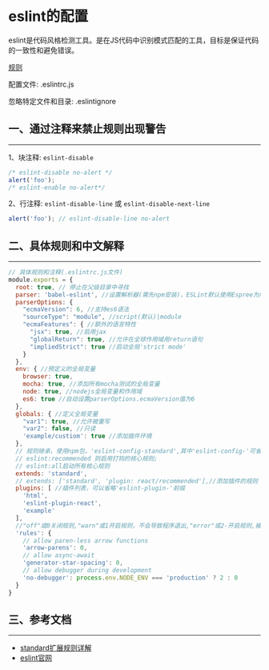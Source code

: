 <!-- 2017/5/10  -->

# eslint的配置

eslint是代码风格检测工具。是在JS代码中识别模式匹配的工具，目标是保证代码的一致性和避免错误。

[规则](http://eslint.cn/docs/rules/)

配置文件: .eslintrc.js

忽略特定文件和目录: .eslintignore

## 一、通过注释来禁止规则出现警告

---

1、块注释: `eslint-disable`

```javascript
/* eslint-disable no-alert */
alert('foo');
/* eslint-enable no-alert*/
```

2、行注释: `eslint-disable-line` 或 `eslint-disable-next-line`

```javascript
alert('foo'); // eslint-disable-line no-alert
```

## 二、具体规则和中文解释

---

```javascript
// 具体规则和注释(.eslintrc.js文件)
module.exports = {
  root: true, // 停止在父级目录中寻找
  parser: 'babel-eslint', //设置解析器(需先npm安装)，ESLint默认使用Espree为解析器
  parserOptions: {
    "ecmaVersion": 6, //支持es6语法
    "sourceType": "module", //script(默认)|module
    "ecmaFeatures": { //额外的语言特性
      "jsx": true, //启用jax
      "globalReturn": true, //允许在全球作用域用return语句 
      "impliedStrict": true //启动全局'strict mode'
    }
  },
  env: { //预定义的全局变量
    browser: true,
    mocha: true, //添加所有mocha测试的全局变量
    node: true, //nodejs全局变量和作用域
    es6: true //自动设置parserOptions.ecmaVersion值为6
  },
  globals: { //定义全局变量
    "var1": true, //允许被重写
    "var2": false, //只读
    'example/custiom': true //添加插件环境
  },
  // 规则继承，使用npm包，'eslint-config-standard',其中'eslint-config-'可省略; 
  // eslint:recommended 则启用打钩的核心规则;
  // eslint:all启动所有核心规则
  extends: 'standard',
  // extends: ['standard', 'plugin: react/recommended'],//添加插件的规则
  plugins: [ //插件列表，可以省略'eslint-plugin-'前缀
    'html',
    'eslint-plugin-react',
    'example'
  ],
  //"off"或0关闭规则,"warn"或1开启规则，不会导致程序退出,"error"或2-开启规则,被触发时程序退出
  'rules': { 
    // allow paren-less arrow functions
    'arrow-parens': 0,
    // allow async-await
    'generator-star-spacing': 0,
    // allow debugger during development
    'no-debugger': process.env.NODE_ENV === 'production' ? 2 : 0
  }
}
```

## 三、参考文档

---

- [standard扩展规则详解](https://github.com/standard/standard/blob/master/docs/RULES-zhcn.md)
- [eslint官网](http://eslint.cn/docs/user-guide/configuring)
